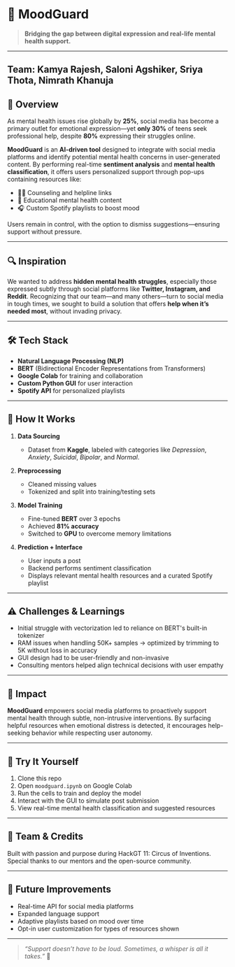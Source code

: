 # 🌙 MoodGuard

> **Bridging the gap between digital expression and real-life mental health support.**

---

## Team: Kamya Rajesh, Saloni Agshiker, Sriya Thota, Nimrath Khanuja

## 🧠 Overview

As mental health issues rise globally by **25%**, social media has become a primary outlet for emotional expression—yet **only 30%** of teens seek professional help, despite **80%** expressing their struggles online.

**MoodGuard** is an **AI-driven tool** designed to integrate with social media platforms and identify potential mental health concerns in user-generated content. By performing real-time **sentiment analysis** and **mental health classification**, it offers users personalized support through pop-ups containing resources like:

- 🧑‍⚕️ Counseling and helpline links  
- 📘 Educational mental health content  
- 🎧 Custom Spotify playlists to boost mood

Users remain in control, with the option to dismiss suggestions—ensuring support without pressure.

---

## 🔍 Inspiration

We wanted to address **hidden mental health struggles**, especially those expressed subtly through social platforms like **Twitter, Instagram, and Reddit**. Recognizing that our team—and many others—turn to social media in tough times, we sought to build a solution that offers **help when it’s needed most**, without invading privacy.

---

## 🛠️ Tech Stack

- **Natural Language Processing (NLP)**  
- **BERT** (Bidirectional Encoder Representations from Transformers)  
- **Google Colab** for training and collaboration  
- **Custom Python GUI** for user interaction  
- **Spotify API** for personalized playlists  

---

## 🧪 How It Works

1. **Data Sourcing**  
   - Dataset from **Kaggle**, labeled with categories like *Depression*, *Anxiety*, *Suicidal*, *Bipolar*, and *Normal*.

2. **Preprocessing**  
   - Cleaned missing values  
   - Tokenized and split into training/testing sets  

3. **Model Training**  
   - Fine-tuned **BERT** over 3 epochs  
   - Achieved **81% accuracy**  
   - Switched to **GPU** to overcome memory limitations  

4. **Prediction + Interface**  
   - User inputs a post  
   - Backend performs sentiment classification  
   - Displays relevant mental health resources and a curated Spotify playlist

---

## ⚠️ Challenges & Learnings

- Initial struggle with vectorization led to reliance on BERT's built-in tokenizer  
- RAM issues when handling 50K+ samples → optimized by trimming to 5K without loss in accuracy  
- GUI design had to be user-friendly and non-invasive  
- Consulting mentors helped align technical decisions with user empathy

---

## 🎯 Impact

**MoodGuard** empowers social media platforms to proactively support mental health through subtle, non-intrusive interventions. By surfacing helpful resources when emotional distress is detected, it encourages help-seeking behavior while respecting user autonomy.

---

## 🚀 Try It Yourself

1. Clone this repo  
2. Open `moodguard.ipynb` on Google Colab  
3. Run the cells to train and deploy the model  
4. Interact with the GUI to simulate post submission  
5. View real-time mental health classification and suggested resources

---

## 🤝 Team & Credits

Built with passion and purpose during HackGT 11: Circus of Inventions.  
Special thanks to our mentors and the open-source community.

---

## 🌟 Future Improvements

- Real-time API for social media platforms  
- Expanded language support  
- Adaptive playlists based on mood over time  
- Opt-in user customization for types of resources shown

---

> _“Support doesn’t have to be loud. Sometimes, a whisper is all it takes.”_ 💙
